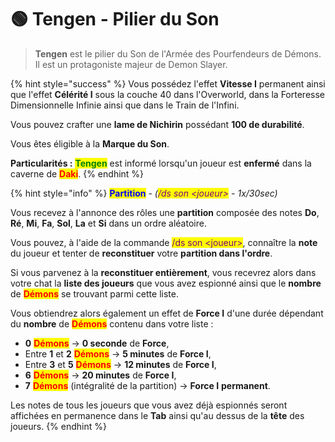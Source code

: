 # 🟢 Tengen - Pilier du Son

> **Tengen** est le pilier du Son de l'Armée des Pourfendeurs de Démons. Il est un protagoniste majeur de Demon Slayer.

{% hint style="success" %}
Vous possédez l'effet **Vitesse I** permanent ainsi que l'effet **Célérité I** sous la couche 40 dans l'Overworld, dans la Forteresse Dimensionnelle Infinie ainsi que dans le Train de l'Infini.

Vous pouvez crafter une **lame de Nichirin** possédant **100 de durabilité**.

Vous êtes éligible à la **Marque du Son**.

**Particularités :** <mark style="color:green;">**Tengen**</mark> est informé lorsqu'un joueur est **enfermé** dans la caverne de <mark style="color:red;">**Daki**</mark>.
{% endhint %}



{% hint style="info" %}
<mark style="color:blue;">**Partition**</mark> - _(<mark style="color:purple;">/ds son \<joueur></mark> - 1x/30sec)_

Vous recevez à l'annonce des rôles une **partition** composée des notes **Do**, **Ré**, **Mi**, **Fa**, **Sol**, **La** et **Si** dans un ordre aléatoire.

Vous pouvez, à l'aide de la commande <mark style="color:purple;">/ds son \<joueur></mark>, connaître la **note** du joueur et tenter de **reconstituer** votre **partition dans l'ordre**.

Si vous parvenez à la **reconstituer entièrement**, vous recevrez alors dans votre chat la **liste des joueurs** que vous avez espionné ainsi que le **nombre** de <mark style="color:red;">**Démons**</mark> se trouvant parmi cette liste.

Vous obtiendrez alors également un effet de **Force I** d'une durée dépendant du **nombre** de <mark style="color:red;">**Démons**</mark> contenu dans votre liste :&#x20;

* **0** <mark style="color:red;">**Démons**</mark> → **0 seconde** de **Force**,
* Entre **1** et **2** <mark style="color:red;">**Démons**</mark> → **5 minutes** de **Force I**,
* Entre **3** et **5** <mark style="color:red;">**Démons**</mark> → **12 minutes** de **Force I**,
* **6** <mark style="color:red;">**Démons**</mark> → **20 minutes** de **Force I**,
* **7** <mark style="color:red;">**Démons**</mark> (intégralité de la partition) → **Force I** **permanent**.

Les notes de tous les joueurs que vous avez déjà espionnés seront affichées en permanence dans le **Tab** ainsi qu'au dessus de la **tête** des joueurs.
{% endhint %}
